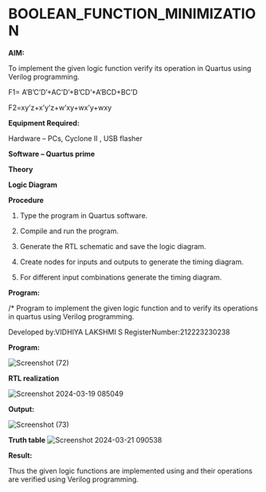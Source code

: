 # BOOLEAN_FUNCTION_MINIMIZATION

**AIM:**

To implement the given logic function verify its operation in Quartus using Verilog programming.

F1= A’B’C’D’+AC’D’+B’CD’+A’BCD+BC’D 

F2=xy’z+x’y’z+w’xy+wx’y+wxy

**Equipment Required:**

Hardware – PCs, Cyclone II , USB flasher

**Software – Quartus prime**

**Theory**

**Logic Diagram**

**Procedure**

1.	Type the program in Quartus software.

2.	Compile and run the program.

3.	Generate the RTL schematic and save the logic diagram.

4.	Create nodes for inputs and outputs to generate the timing diagram.

5.	For different input combinations generate the timing diagram.


**Program:**

/* Program to implement the given logic function and to verify its operations in quartus using Verilog programming. 

Developed by:VIDHIYA LAKSHMI S
RegisterNumber:212223230238


**Program:**

![Screenshot (72)](https://github.com/saravidhya/BOOLEAN_FUNCTION_MINIMIZATION/assets/87062069/93fcddb0-68fb-42e8-b841-598dd7e45b88)



**RTL realization**

![Screenshot 2024-03-19 085049](https://github.com/saravidhya/BOOLEAN_FUNCTION_MINIMIZATION/assets/87062069/ed35ba9c-0c64-4591-b3c3-2c11da23e846)




**Output:**

![Screenshot (73)](https://github.com/saravidhya/BOOLEAN_FUNCTION_MINIMIZATION/assets/87062069/473d98e3-ebc3-4b46-979e-b89ab39372a2)



**Truth table**
![Screenshot 2024-03-21 090538](https://github.com/saravidhya/BOOLEAN_FUNCTION_MINIMIZATION/assets/87062069/70f06efb-69f7-4b40-89ff-8961d6234354)


**Result:**

Thus the given logic functions are implemented using and their operations are verified using Verilog programming.


